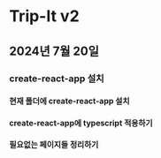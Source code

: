 # Trip-It v2

## 2024년 7월 20일

### create-react-app 설치

#### 현재 폴더에 create-react-app 설치

#### create-react-app에 typescript 적용하기

#### 필요없는 페이지들 정리하기
